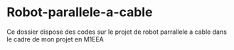 # Robot-parallele-a-cable
Ce dossier dispose des codes sur le projet de robot parrallele a cable dans le cadre de mon projet en M1EEA
